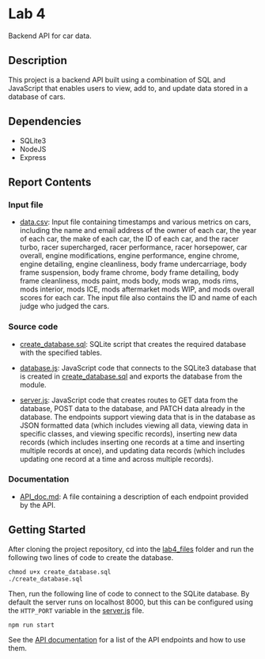 # Lab 4

Backend API for car data. 

## Description

This project is a backend API built using a combination of SQL and JavaScript that enables users to view, add to, and update data stored in a database of cars. 

## Dependencies

* SQLite3
* NodeJS
* Express

## Report Contents

### Input file

- [data.csv](https://gist.github.com/katychuang/d66a59b6db4e59c16efd4c42ad411f8e): Input file containing timestamps and various metrics on cars, including the name and email address of the owner of each car, the year of each car, the make of each car, the ID of each car, and the racer turbo, racer supercharged, racer performance, racer horsepower, car overall, engine modifications, engine performance, engine chrome, engine detailing, engine cleanliness, body frame undercarriage, body frame suspension, body frame chrome, body frame detailing, body frame cleanliness, mods paint, mods body, mods wrap, mods rims, mods interior, mods ICE, mods aftermarket mods WIP, and mods overall scores for each car. The input file also contains the ID and name of each judge who judged the cars. 

### Source code

- [create_database.sql](./create_database.sql): SQLite script that creates the required database with the specified tables.

- [database.js](./database.js): JavaScript code that connects to the SQLite3 database that is created in [create_database.sql](./create_database.sql) and exports the database from the module. 

- [server.js](./server.js): JavaScript code that creates routes to GET data from the database, POST data to the database, and PATCH data already in the database. The endpoints support viewing data that is in the database as JSON formatted data (which includes viewing all data, viewing data in specific classes, and viewing specific records), inserting new data records (which includes inserting one records at a time and inserting multiple records at once), and updating data records (which includes updating one record at a time and across multiple records).

### Documentation

- [API_doc.md](./API_doc.md): A file containing a description of each endpoint provided by the API. 

## Getting Started

After cloning the project repository, cd into the [lab4_files](../lab4_files/) folder and run the following two lines of code to create the database.

```
chmod u+x create_database.sql
./create_database.sql
```

Then, run the following line of code to connect to the SQLite database. By default the server runs on localhost 8000, but this can be configured using the `HTTP_PORT` variable in the [server.js](./server.js) file. 

```
npm run start
```

See the [API documentation](./API_doc.md) for a list of the API endpoints and how to use them. 